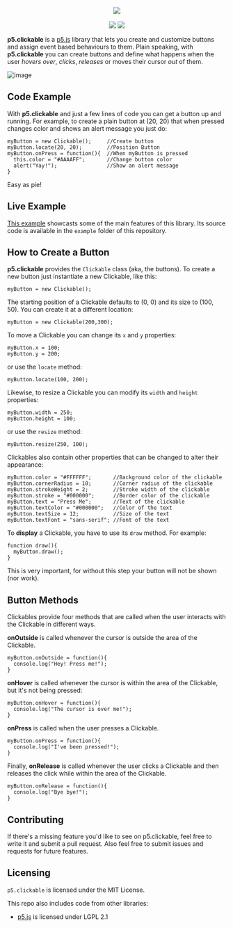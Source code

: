 <p align="center">
  <img src="https://github.com/Lartu/p5.clickable/blob/master/images/logo.png">
  <br><br>
  <img src="https://img.shields.io/badge/license-MIT-red?style=flat-square">
  <img src="https://img.shields.io/badge/current_version-1.2-green.svg?style=flat-square">
</p>


**p5.clickable** is a [p5.js](http://p5js.org) library that lets you create and customize buttons and assign event based behaviours to them. Plain speaking, with **p5.clickable** you can create buttons and define what happens when the user *hovers over*, *clicks*, *releases* or moves their cursor *out* of them.

![image](https://lartu.github.io/projects/p5.clickable/pic.png)

## Code Example
With **p5.clickable** and just a few lines of code you can get a button up and running. For example, to create a plain button at (20, 20) that when pressed changes color and shows an alert message you just do:
``` 
myButton = new Clickable();     //Create button
myButton.locate(20, 20);        //Position Button
myButton.onPress = function(){  //When myButton is pressed
  this.color = "#AAAAFF";       //Change button color
  alert("Yay!");                //Show an alert message
}
```
Easy as pie!

## Live Example
[This example](https://lartu.github.io/projects/p5.clickable/example.html) showcasts some of the main features of this library.
Its source code is available in the `example` folder of this repository.

## How to Create a Button

**p5.clickable** provides the `Clickable` class (aka, the buttons). To create a new button just instantiate a new Clickable, like this:
```
myButton = new Clickable();
```

The starting position of a Clickable defaults to (0, 0) and its size to (100, 50). You can create it at a different location:

```
myButton = new Clickable(200,300);
```

To move a Clickable you can change its `x` and `y` properties:
```
myButton.x = 100;
myButton.y = 200;
```
or use the `locate` method:
```
myButton.locate(100, 200);
```

Likewise, to resize a Clickable you can modify its `width` and `height` properties:
```
myButton.width = 250;
myButton.height = 100;
```
or use the `resize` method:
```
myButton.resize(250, 100);
```

Clickables also contain other properties that can be changed to alter their appearance:
```
myButton.color = "#FFFFFF";       //Background color of the clickable
myButton.cornerRadius = 10;       //Corner radius of the clickable
myButton.strokeWeight = 2;        //Stroke width of the clickable
myButton.stroke = "#000000";      //Border color of the clickable
myButton.text = "Press Me";       //Text of the clickable
myButton.textColor = "#000000";   //Color of the text
myButton.textSize = 12;           //Size of the text
myButton.textFont = "sans-serif"; //Font of the text
```

To **display** a Clickable, you have to use its `draw` method. For example:
```
function draw(){
  myButton.draw();
}
```
This is very important, for without this step your button will not be shown (nor work).

## Button Methods

Clickables provide four methods that are called when the user interacts with the Clickable in different ways.

**onOutside** is called whenever the cursor is outside the area of the Clickable.
```
myButton.onOutside = function(){
  console.log("Hey! Press me!");
}
```

**onHover** is called whenever the cursor is within the area of the Clickable, but it's not being pressed:
```
myButton.onHover = function(){
  console.log("The cursor is over me!");
}
```

**onPress** is called when the user presses a Clickable.
```
myButton.onPress = function(){
  console.log("I've been pressed!");
}
```

Finally, **onRelease** is called whenever the user clicks a Clickable and then releases the click while within the area of the Clickable.
```
myButton.onRelease = function(){
  console.log("Bye bye!");
}
```
## Contributing
If there's a missing feature you'd like to see on p5.clickable, feel free to write it and submit a pull request. Also feel free to submit issues and requests for future features.

## Licensing  
`p5.clickable` is licensed under the MIT License.

This repo also includes code from other libraries:  
* [p5.js](https://github.com/processing/p5.js) is licensed under LGPL 2.1
